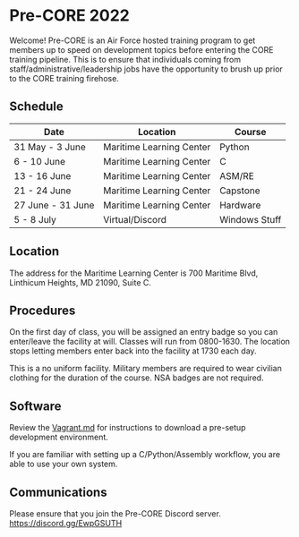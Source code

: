 # Pre-CORE 2022

Welcome! Pre-CORE is an Air Force hosted training program to get members up to speed on development topics before entering the CORE training pipeline. This is to ensure that individuals coming from staff/administrative/leadership jobs have the opportunity to brush up prior to the CORE training firehose.


## Schedule

| Date | Location | Course |
| ---- | -------- | ------ |
| 31 May - 3 June | Maritime Learning Center | Python |
| 6 - 10 June | Maritime Learning Center | C | 
| 13 - 16 June | Maritime Learning Center | ASM/RE |
| 21 - 24 June | Maritime Learning Center | Capstone | 
| 27 June - 31 June | Maritime Learning Center | Hardware | 
| 5 - 8 July | Virtual/Discord | Windows Stuff | 

## Location

The address for the Maritime Learning Center is 700 Maritime Blvd, Linthicum Heights, MD 21090, Suite C.

## Procedures

On the first day of class, you will be assigned an entry badge so you can enter/leave the facility at will. Classes will run from 0800-1630. The location stops letting members enter back into the facility at 1730 each day.

This is a no uniform facility. Military members are required to wear civilian clothing for the duration of the course. NSA badges are not required.

## Software

Review the [Vagrant.md](VAGRANT.md) for instructions to download a pre-setup development environment.

If you are familiar with setting up a C/Python/Assembly workflow, you are able to use your own system.

## Communications

Please ensure that you join the Pre-CORE Discord server. https://discord.gg/EwpGSUTH
